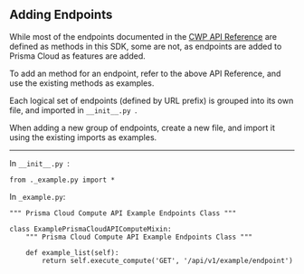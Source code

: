 ## Adding Endpoints

While most of the endpoints documented in the [CWP API Reference](https://prisma.pan.dev/api/cloud/cwpp) are defined as methods in this SDK,
some are not, as endpoints are added to Prisma Cloud as features are added.

To add an method for an endpoint, refer to the above API Reference, and use the existing methods as examples.

Each logical set of endpoints (defined by URL prefix) is grouped into its own file, and imported in `__init__.py `.

When adding a new group of endpoints, create a new file, and import it using the existing imports as examples.

---

In `__init__.py `:

```
from ._example.py import *
```

In `_example.py`:

```
""" Prisma Cloud Compute API Example Endpoints Class """

class ExamplePrismaCloudAPIComputeMixin:
    """ Prisma Cloud Compute API Example Endpoints Class """

    def example_list(self):
        return self.execute_compute('GET', '/api/v1/example/endpoint')
```